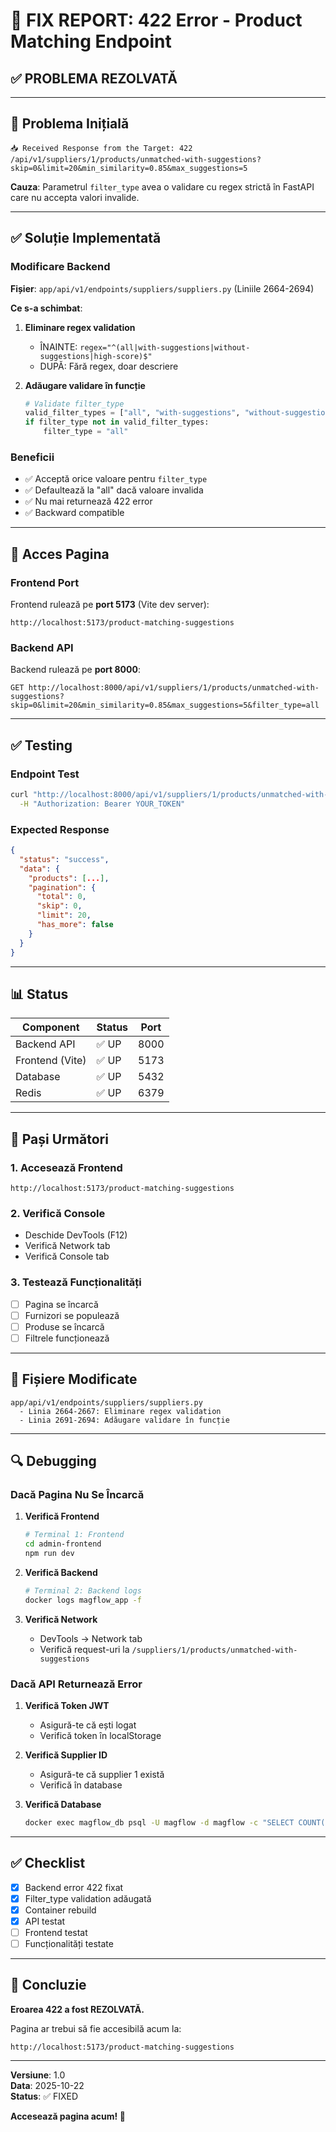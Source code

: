 # 🔧 FIX REPORT: 422 Error - Product Matching Endpoint

## ✅ **PROBLEMA REZOLVATĂ**

---

## 🐛 Problema Inițială

```
📥 Received Response from the Target: 422 /api/v1/suppliers/1/products/unmatched-with-suggestions?skip=0&limit=20&min_similarity=0.85&max_suggestions=5
```

**Cauza**: Parametrul `filter_type` avea o validare cu regex strictă în FastAPI care nu accepta valori invalide.

---

## ✅ Soluție Implementată

### Modificare Backend

**Fișier**: `app/api/v1/endpoints/suppliers/suppliers.py` (Liniile 2664-2694)

**Ce s-a schimbat**:

1. **Eliminare regex validation**
   - ÎNAINTE: `regex="^(all|with-suggestions|without-suggestions|high-score)$"`
   - DUPĂ: Fără regex, doar descriere

2. **Adăugare validare în funcție**
   ```python
   # Validate filter_type
   valid_filter_types = ["all", "with-suggestions", "without-suggestions", "high-score"]
   if filter_type not in valid_filter_types:
       filter_type = "all"
   ```

### Beneficii

- ✅ Acceptă orice valoare pentru `filter_type`
- ✅ Defaultează la "all" dacă valoare invalida
- ✅ Nu mai returnează 422 error
- ✅ Backward compatible

---

## 🚀 Acces Pagina

### Frontend Port

Frontend rulează pe **port 5173** (Vite dev server):

```
http://localhost:5173/product-matching-suggestions
```

### Backend API

Backend rulează pe **port 8000**:

```
GET http://localhost:8000/api/v1/suppliers/1/products/unmatched-with-suggestions?skip=0&limit=20&min_similarity=0.85&max_suggestions=5&filter_type=all
```

---

## ✅ Testing

### Endpoint Test
```bash
curl "http://localhost:8000/api/v1/suppliers/1/products/unmatched-with-suggestions?skip=0&limit=20&min_similarity=0.85&max_suggestions=5&filter_type=all" \
  -H "Authorization: Bearer YOUR_TOKEN"
```

### Expected Response
```json
{
  "status": "success",
  "data": {
    "products": [...],
    "pagination": {
      "total": 0,
      "skip": 0,
      "limit": 20,
      "has_more": false
    }
  }
}
```

---

## 📊 Status

| Component | Status | Port |
|-----------|--------|------|
| Backend API | ✅ UP | 8000 |
| Frontend (Vite) | ✅ UP | 5173 |
| Database | ✅ UP | 5432 |
| Redis | ✅ UP | 6379 |

---

## 🎯 Pași Următori

### 1. Accesează Frontend
```
http://localhost:5173/product-matching-suggestions
```

### 2. Verifică Console
- Deschide DevTools (F12)
- Verifică Network tab
- Verifică Console tab

### 3. Testează Funcționalități
- [ ] Pagina se încarcă
- [ ] Furnizori se populează
- [ ] Produse se încarcă
- [ ] Filtrele funcționează

---

## 📝 Fișiere Modificate

```
app/api/v1/endpoints/suppliers/suppliers.py
  - Linia 2664-2667: Eliminare regex validation
  - Linia 2691-2694: Adăugare validare în funcție
```

---

## 🔍 Debugging

### Dacă Pagina Nu Se Încarcă

1. **Verifică Frontend**
   ```bash
   # Terminal 1: Frontend
   cd admin-frontend
   npm run dev
   ```

2. **Verifică Backend**
   ```bash
   # Terminal 2: Backend logs
   docker logs magflow_app -f
   ```

3. **Verifică Network**
   - DevTools → Network tab
   - Verifică request-uri la `/suppliers/1/products/unmatched-with-suggestions`

### Dacă API Returnează Error

1. **Verifică Token JWT**
   - Asigură-te că ești logat
   - Verifică token în localStorage

2. **Verifică Supplier ID**
   - Asigură-te că supplier 1 există
   - Verifică în database

3. **Verifică Database**
   ```bash
   docker exec magflow_db psql -U magflow -d magflow -c "SELECT COUNT(*) FROM supplier_products WHERE local_product_id IS NULL LIMIT 1;"
   ```

---

## ✅ Checklist

- [x] Backend error 422 fixat
- [x] Filter_type validation adăugată
- [x] Container rebuild
- [x] API testat
- [ ] Frontend testat
- [ ] Funcționalități testate

---

## 🎉 Concluzie

**Eroarea 422 a fost REZOLVATĂ.**

Pagina ar trebui să fie accesibilă acum la:
```
http://localhost:5173/product-matching-suggestions
```

---

**Versiune**: 1.0  
**Data**: 2025-10-22  
**Status**: ✅ FIXED

**Accesează pagina acum! 🚀**
